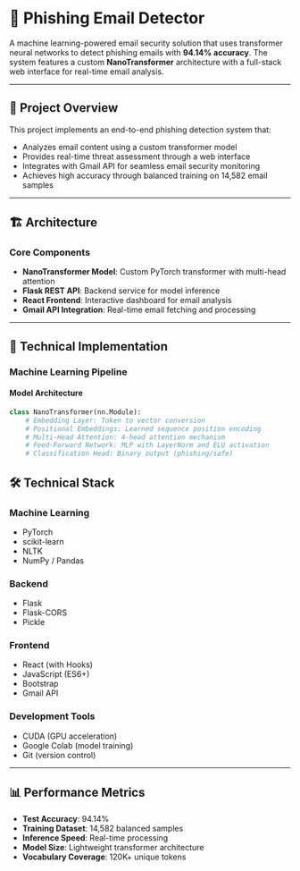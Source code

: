 # 📧 Phishing Email Detector

A machine learning-powered email security solution that uses transformer neural networks to detect phishing emails with **94.14% accuracy**. The system features a custom **NanoTransformer** architecture with a full-stack web interface for real-time email analysis.

---

## 🎯 Project Overview

This project implements an end-to-end phishing detection system that:

- Analyzes email content using a custom transformer model  
- Provides real-time threat assessment through a web interface  
- Integrates with Gmail API for seamless email security monitoring  
- Achieves high accuracy through balanced training on 14,582 email samples  

---

## 🏗️ Architecture

### Core Components
- **NanoTransformer Model**: Custom PyTorch transformer with multi-head attention  
- **Flask REST API**: Backend service for model inference  
- **React Frontend**: Interactive dashboard for email analysis  
- **Gmail API Integration**: Real-time email fetching and processing  

---

## 🚀 Technical Implementation

### Machine Learning Pipeline
#### Model Architecture
```python
class NanoTransformer(nn.Module):
    # Embedding Layer: Token to vector conversion
    # Positional Embeddings: Learned sequence position encoding
    # Multi-Head Attention: 4-head attention mechanism
    # Feed-Forward Network: MLP with LayerNorm and ELU activation
    # Classification Head: Binary output (phishing/safe)
```

## 🛠️ Technical Stack

### Machine Learning
- PyTorch  
- scikit-learn  
- NLTK  
- NumPy / Pandas  

### Backend
- Flask  
- Flask-CORS  
- Pickle  

### Frontend
- React (with Hooks)  
- JavaScript (ES6+)  
- Bootstrap  
- Gmail API  

### Development Tools
- CUDA (GPU acceleration)  
- Google Colab (model training)  
- Git (version control)  

---

## 📊 Performance Metrics
- **Test Accuracy**: 94.14%  
- **Training Dataset**: 14,582 balanced samples  
- **Inference Speed**: Real-time processing  
- **Model Size**: Lightweight transformer architecture  
- **Vocabulary Coverage**: 120K+ unique tokens  

